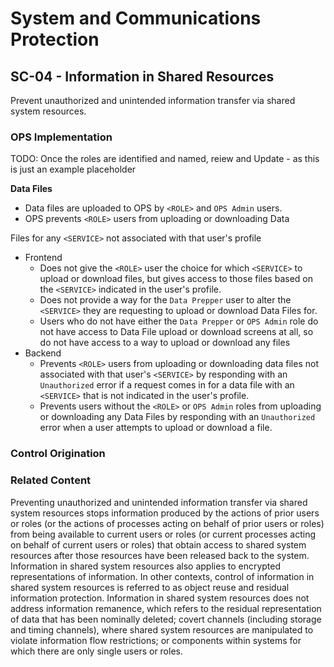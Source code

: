 # System and Communications Protection
## SC-04 - Information in Shared Resources

Prevent unauthorized and unintended information transfer via shared system resources.

### OPS Implementation

TODO: Once the roles are identified and named, reiew and Update - as this is just an example placeholder

**Data Files**
- Data files are uploaded to OPS by `<ROLE>` and `OPS Admin` users.
- OPS prevents `<ROLE>` users from uploading or downloading Data

Files for any `<SERVICE>` not associated with that user's profile
  - Frontend
      - Does not give the `<ROLE>` user the choice for which `<SERVICE>` to upload or download files, but gives access to those files based on the `<SERVICE>` indicated in the user's profile.
      - Does not provide a way for the `Data Prepper` user to alter the `<SERVICE>` they are requesting to upload or download Data Files for.
      - Users who do not have either the `Data Prepper` or `OPS Admin` role do not have access to Data File upload or download screens at all, so do not have access to a way to upload or download any files
  - Backend
      - Prevents `<ROLE>` users from uploading or downloading data files not associated with that user's `<SERVICE>` by responding with an `Unauthorized` error if a request comes in for a data file with an `<SERVICE>` that is not indicated in the user's profile.
      - Prevents users without the `<ROLE>` or `OPS Admin` roles from uploading or downloading any Data Files by responding with an `Unauthorized` error when a user attempts to upload or download a file.

 ### Control Origination

 ### Related Content

Preventing unauthorized and unintended information transfer via shared system resources stops information produced by the actions of prior users or roles (or the actions of processes acting on behalf of prior users or roles) from being available to current users or roles (or current processes acting on behalf of current users or roles) that obtain access to shared system resources after those resources have been released back to the system. Information in shared system resources also applies to encrypted representations of information. In other contexts, control of information in shared system resources is referred to as object reuse and residual information protection. Information in shared system resources does not address information remanence, which refers to the residual representation of data that has been nominally deleted; covert channels (including storage and timing channels), where shared system resources are manipulated to violate information flow restrictions; or components within systems for which there are only single users or roles.

